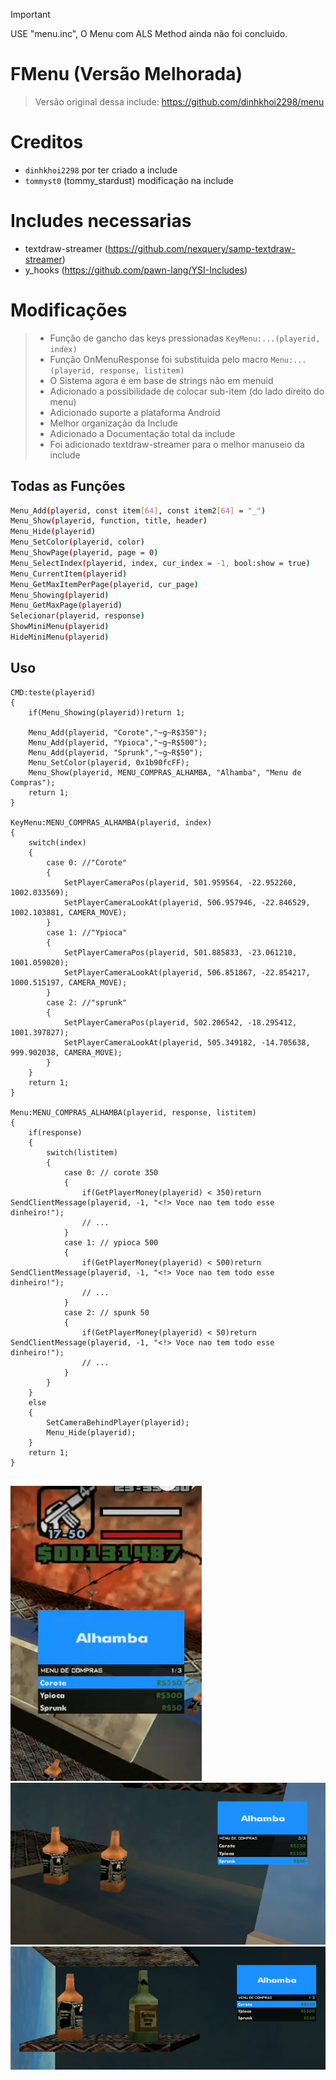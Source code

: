> [!IMPORTANT]  
> USE "menu.inc", O Menu com ALS Method ainda não foi concluido.

# FMenu (Versão Melhorada)
> Versão original dessa include: https://github.com/dinhkhoi2298/menu

# Creditos
- `dinhkhoi2298` por ter criado a include
- `tommyst0` (tommy_stardust) modificação na include

# Includes necessarias
- textdraw-streamer (https://github.com/nexquery/samp-textdraw-streamer) </br>
- y_hooks (https://github.com/pawn-lang/YSI-Includes)

# Modificações
> + Função de gancho das keys pressionadas `KeyMenu:...(playerid, index)`
> + Função OnMenuResponse foi substituida pelo macro `Menu:...(playerid, response, listitem)`
> + O Sistema agora é em base de strings não em menuid
> + Adicionado a possibilidade de colocar sub-item (do lado direito do menu)
> + Adicionado suporte a plataforma Android
> + Melhor organização da Include
> + Adicionado a Documentação total da include
> + Foi adicionado textdraw-streamer para o melhor manuseio da include

## Todas as Funções
```bash
Menu_Add(playerid, const item[64], const item2[64] = "_")
Menu_Show(playerid, function, title, header)
Menu_Hide(playerid) 
Menu_SetColor(playerid, color)
Menu_ShowPage(playerid, page = 0) 
Menu_SelectIndex(playerid, index, cur_index = -1, bool:show = true) 
Menu_CurrentItem(playerid) 
Menu_GetMaxItemPerPage(playerid, cur_page) 
Menu_Showing(playerid) 
Menu_GetMaxPage(playerid) 
Selecionar(playerid, response)
ShowMiniMenu(playerid)
HideMiniMenu(playerid)
```

## Uso
```pawn
CMD:teste(playerid)
{
    if(Menu_Showing(playerid))return 1;

	Menu_Add(playerid, "Corote","~g~R$350");
	Menu_Add(playerid, "Ypioca","~g~R$500");
	Menu_Add(playerid, "Sprunk","~g~R$50");
	Menu_SetColor(playerid, 0x1b90fcFF);
	Menu_Show(playerid, MENU_COMPRAS_ALHAMBA, "Alhamba", "Menu de Compras");
    return 1;
}

KeyMenu:MENU_COMPRAS_ALHAMBA(playerid, index)
{
	switch(index)
	{
		case 0: //"Corote"
		{
			SetPlayerCameraPos(playerid, 501.959564, -22.952260, 1002.033569);
			SetPlayerCameraLookAt(playerid, 506.957946, -22.846529, 1002.103881, CAMERA_MOVE);
		}
		case 1: //"Ypioca"
		{
			SetPlayerCameraPos(playerid, 501.885833, -23.061210, 1001.059020);
			SetPlayerCameraLookAt(playerid, 506.851867, -22.854217, 1000.515197, CAMERA_MOVE);
		}
		case 2: //"sprunk"
		{
			SetPlayerCameraPos(playerid, 502.206542, -18.295412, 1001.397827);
			SetPlayerCameraLookAt(playerid, 505.349182, -14.705638, 999.902038, CAMERA_MOVE);
		}
	}
    return 1;
}

Menu:MENU_COMPRAS_ALHAMBA(playerid, response, listitem)
{
	if(response)
	{
		switch(listitem)
		{
			case 0: // corote 350
			{
				if(GetPlayerMoney(playerid) < 350)return SendClientMessage(playerid, -1, "<!> Voce nao tem todo esse dinheiro!");
				// ...
			}
			case 1: // ypioca 500
			{
				if(GetPlayerMoney(playerid) < 500)return SendClientMessage(playerid, -1, "<!> Voce nao tem todo esse dinheiro!");
				// ...
			}
			case 2: // spunk 50
			{
				if(GetPlayerMoney(playerid) < 50)return SendClientMessage(playerid, -1, "<!> Voce nao tem todo esse dinheiro!");
				// ...
			}
		}
	}
	else 
	{
		SetCameraBehindPlayer(playerid);
		Menu_Hide(playerid);
	}
	return 1;
}


```

![exemplo01](https://github.com/tommyst0/FMenu/blob/main/imgs/example01.png)
![exemplo02](https://github.com/tommyst0/FMenu/blob/main/imgs/example02.png)
![exemplo03](https://github.com/tommyst0/FMenu/blob/main/imgs/example03.png)

